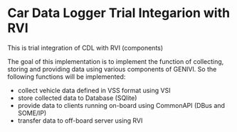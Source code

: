 # Car Data Logger Trial Integarion with RVI
This is trial integration of CDL with RVI (components)

The goal of this implementation is to implement the function of collecting, storing and providing data using various components of GENIVI.
So the following functions will be implemented:
* collect vehicle data defined in VSS format using VSI
* store collected data to Database (SQlite)
* provide data to clients running on-board using CommonAPI (DBus and SOME/IP)
* transfer data to off-board server using RVI
